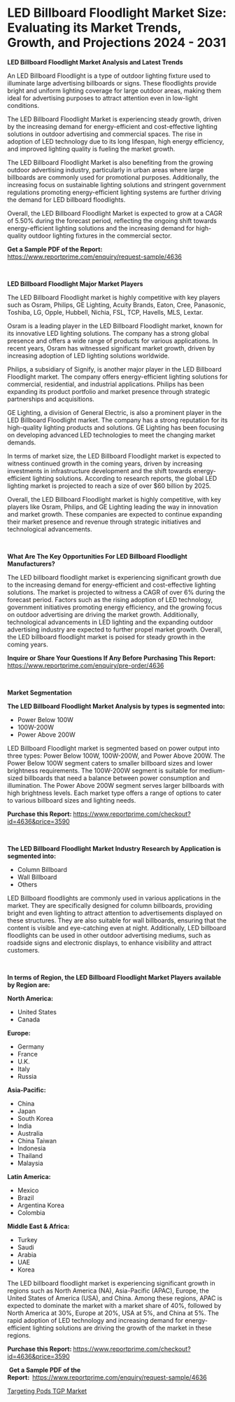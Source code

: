 <p><h1>LED Billboard Floodlight Market Size: Evaluating its Market Trends, Growth, and Projections 2024 - 2031</h1></p><p><strong>LED Billboard Floodlight Market Analysis and Latest Trends</strong></p>
<p><p>An LED Billboard Floodlight is a type of outdoor lighting fixture used to illuminate large advertising billboards or signs. These floodlights provide bright and uniform lighting coverage for large outdoor areas, making them ideal for advertising purposes to attract attention even in low-light conditions.</p><p>The LED Billboard Floodlight Market is experiencing steady growth, driven by the increasing demand for energy-efficient and cost-effective lighting solutions in outdoor advertising and commercial spaces. The rise in adoption of LED technology due to its long lifespan, high energy efficiency, and improved lighting quality is fueling the market growth.</p><p>The LED Billboard Floodlight Market is also benefiting from the growing outdoor advertising industry, particularly in urban areas where large billboards are commonly used for promotional purposes. Additionally, the increasing focus on sustainable lighting solutions and stringent government regulations promoting energy-efficient lighting systems are further driving the demand for LED billboard floodlights.</p><p>Overall, the LED Billboard Floodlight Market is expected to grow at a CAGR of 5.50% during the forecast period, reflecting the ongoing shift towards energy-efficient lighting solutions and the increasing demand for high-quality outdoor lighting fixtures in the commercial sector.</p></p>
<p><strong>Get a Sample PDF of the Report:&nbsp;</strong> <a href="https://www.reportprime.com/enquiry/request-sample/4636">https://www.reportprime.com/enquiry/request-sample/4636</a></p>
<p>&nbsp;</p>
<p><strong>LED Billboard Floodlight Major Market Players</strong></p>
<p><p>The LED Billboard Floodlight market is highly competitive with key players such as Osram, Philips, GE Lighting, Acuity Brands, Eaton, Cree, Panasonic, Toshiba, LG, Opple, Hubbell, Nichia, FSL, TCP, Havells, MLS, Lextar.</p><p>Osram is a leading player in the LED Billboard Floodlight market, known for its innovative LED lighting solutions. The company has a strong global presence and offers a wide range of products for various applications. In recent years, Osram has witnessed significant market growth, driven by increasing adoption of LED lighting solutions worldwide.</p><p>Philips, a subsidiary of Signify, is another major player in the LED Billboard Floodlight market. The company offers energy-efficient lighting solutions for commercial, residential, and industrial applications. Philips has been expanding its product portfolio and market presence through strategic partnerships and acquisitions.</p><p>GE Lighting, a division of General Electric, is also a prominent player in the LED Billboard Floodlight market. The company has a strong reputation for its high-quality lighting products and solutions. GE Lighting has been focusing on developing advanced LED technologies to meet the changing market demands.</p><p>In terms of market size, the LED Billboard Floodlight market is expected to witness continued growth in the coming years, driven by increasing investments in infrastructure development and the shift towards energy-efficient lighting solutions. According to research reports, the global LED lighting market is projected to reach a size of over $60 billion by 2025.</p><p>Overall, the LED Billboard Floodlight market is highly competitive, with key players like Osram, Philips, and GE Lighting leading the way in innovation and market growth. These companies are expected to continue expanding their market presence and revenue through strategic initiatives and technological advancements.</p></p>
<p>&nbsp;</p>
<p><strong>What Are The Key Opportunities For LED Billboard Floodlight Manufacturers?</strong></p>
<p><p>The LED billboard floodlight market is experiencing significant growth due to the increasing demand for energy-efficient and cost-effective lighting solutions. The market is projected to witness a CAGR of over 6% during the forecast period. Factors such as the rising adoption of LED technology, government initiatives promoting energy efficiency, and the growing focus on outdoor advertising are driving the market growth. Additionally, technological advancements in LED lighting and the expanding outdoor advertising industry are expected to further propel market growth. Overall, the LED billboard floodlight market is poised for steady growth in the coming years.</p></p>
<p><strong>Inquire or Share Your Questions If Any Before Purchasing This Report:</strong> <a href="https://www.reportprime.com/enquiry/pre-order/4636">https://www.reportprime.com/enquiry/pre-order/4636</a></p>
<p>&nbsp;</p>
<p><strong>Market Segmentation</strong></p>
<p><strong>The LED Billboard Floodlight Market Analysis by types is segmented into:</strong></p>
<p><ul><li>Power Below 100W</li><li>100W-200W</li><li>Power Above 200W</li></ul></p>
<p><p>LED Billboard Floodlight market is segmented based on power output into three types: Power Below 100W, 100W-200W, and Power Above 200W. The Power Below 100W segment caters to smaller billboard sizes and lower brightness requirements. The 100W-200W segment is suitable for medium-sized billboards that need a balance between power consumption and illumination. The Power Above 200W segment serves larger billboards with high brightness levels. Each market type offers a range of options to cater to various billboard sizes and lighting needs.</p></p>
<p><strong>Purchase this Report:&nbsp;</strong><a href="https://www.reportprime.com/checkout?id=4636&price=3590">https://www.reportprime.com/checkout?id=4636&price=3590</a></p>
<p>&nbsp;</p>
<p><strong>The LED Billboard Floodlight Market Industry Research by Application is segmented into:</strong></p>
<p><ul><li>Column Billboard</li><li>Wall Billboard</li><li>Others</li></ul></p>
<p><p>LED Billboard floodlights are commonly used in various applications in the market. They are specifically designed for column billboards, providing bright and even lighting to attract attention to advertisements displayed on these structures. They are also suitable for wall billboards, ensuring that the content is visible and eye-catching even at night. Additionally, LED billboard floodlights can be used in other outdoor advertising mediums, such as roadside signs and electronic displays, to enhance visibility and attract customers.</p></p>
<p>&nbsp;</p>
<p><strong>In terms of Region, the LED Billboard Floodlight Market Players available by Region are:</strong></p>
<p>
    <p> <strong> North America: </strong>
        <ul>
            <li>United States</li>
            <li>Canada</li>
        </ul>
        </p> 
    <p> <strong> Europe: </strong>
        <ul>
            <li>Germany</li>
            <li>France</li>
            <li>U.K.</li>
            <li>Italy</li>
            <li>Russia</li>
        </ul>
        </p> 
    <p> <strong> Asia-Pacific: </strong>
        <ul>
            <li>China</li>
            <li>Japan</li>
            <li>South Korea</li>
            <li>India</li>
            <li>Australia</li>
            <li>China Taiwan</li>
            <li>Indonesia</li>
            <li>Thailand</li>
            <li>Malaysia</li>
        </ul>
        </p> 
    <p> <strong> Latin America: </strong>
        <ul>
            <li>Mexico</li>
            <li>Brazil</li>
            <li>Argentina Korea</li>
            <li>Colombia</li>
        </ul>
        </p> 
    <p> <strong> Middle East & Africa: </strong>
        <ul>
            <li>Turkey</li>
            <li>Saudi</li>
            <li>Arabia</li>
            <li>UAE</li>
            <li>Korea</li>
        </ul>
    </p>
    </p>
<p><p>The LED billboard floodlight market is experiencing significant growth in regions such as North America (NA), Asia-Pacific (APAC), Europe, the United States of America (USA), and China. Among these regions, APAC is expected to dominate the market with a market share of 40%, followed by North America at 30%, Europe at 20%, USA at 5%, and China at 5%. The rapid adoption of LED technology and increasing demand for energy-efficient lighting solutions are driving the growth of the market in these regions.</p></p>
<p><strong>Purchase this Report: </strong><a href="https://www.reportprime.com/checkout?id=4636&price=3590">https://www.reportprime.com/checkout?id=4636&price=3590</a></p>
<p>&nbsp;<strong>Get a Sample PDF of the Report:&nbsp;&nbsp;</strong><a href="https://www.reportprime.com/enquiry/request-sample/4636">https://www.reportprime.com/enquiry/request-sample/4636</a></p>
<p><strong></strong></p>
<p><p><a href="https://github.com/lbird53714/Market-Research-Report-List-3/blob/main/targeting-pods-tgp-market.md">Targeting Pods TGP Market</a></p></p>